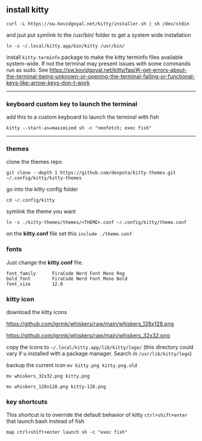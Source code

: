 ## install kitty
```
curl -L https://sw.kovidgoyal.net/kitty/installer.sh | sh /dev/stdin
```

and jsut put symlink to the /usr/bin/ folder to get a system wide installation

```
ln -s ~/.local/kitty.app/bin/kitty /usr/bin/
```

install `kitty-terminfo` package to make the kitty terminfo files available system-wide. If not the terminal may present issues with some commands run as sudo. See https://sw.kovidgoyal.net/kitty/faq/#i-get-errors-about-the-terminal-being-unknown-or-opening-the-terminal-failing-or-functional-keys-like-arrow-keys-don-t-work

---
### keyboard custom key to launch the terminal
add this to a custom keyboard to launch the terminal with fish

`kitty --start-as=maximized sh -c "neofetch; exec fish"`

---
### themes
clone the themes repo

```
git clone --depth 1 https://github.com/dexpota/kitty-themes.git ~/.config/kitty/kitty-themes
```

go into the kitty config folder

```
cd ~/.config/kitty
```

symlink the theme you want

```
ln -s ./kitty-themes/themes/<THEME>.conf ~/.config/kitty/theme.conf
```

on the **kitty.conf** file set this `include ./theme.conf`

### fonts
Just change the **kitty.conf** file.


```
font_family      FiraCode Nerd Font Mono Reg
bold_font        FiraCode Nerd Font Mono Bold
font_size        12.0
```

### kitty icon
download the kitty icons

https://github.com/igrmk/whiskers/raw/main/whiskers_128x128.png 

https://github.com/igrmk/whiskers/raw/main/whiskers_32x32.png 

copy the icons to `~/.local/kitty.app/lib/kitty/logo/` (this directory could vary if u installed with a package manager. Search in `/usr/lib/kitty/logo`)

backup the current icon `mv kitty.png kitty.png.old`


```
mv whiskers_32x32.png kitty.png
```

```
mv whiskers_128x128.png kitty-128.png
```

### key shortcuts

This shortcut is to override the default behavior of kitty `ctrl+shift+enter` that launch bash instead of fish

```
map ctrl+shift+enter launch sh -c "exec fish"
```

